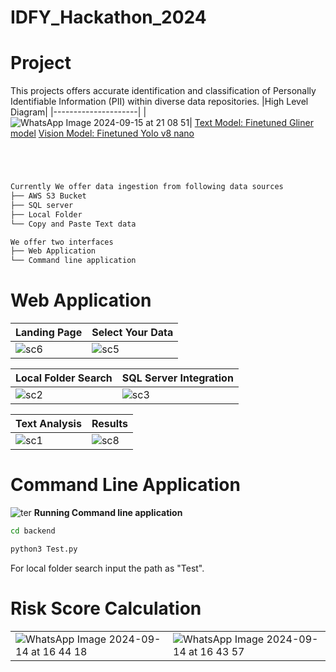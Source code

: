 # IDFY_Hackathon_2024
# Project
This projects offers accurate identification and classification of Personally Identifiable Information (PII) within diverse data repositories.
|High Level Diagram|
|---------------------|
| ![WhatsApp Image 2024-09-15 at 21 08 51](https://github.com/user-attachments/assets/661f1ba8-9161-42fe-a5ff-dba105126b0e)|
[Text Model: Finetuned Gliner model](https://aclanthology.org/2024.naacl-long.300.pdf)
[Vision Model: Finetuned Yolo v8 nano](https://docs.ultralytics.com/modes/train/)
```bash




Currently We offer data ingestion from following data sources
├── AWS S3 Bucket  
├── SQL server
├── Local Folder
└── Copy and Paste Text data

We offer two interfaces
├── Web Application  
└── Command line application
```




# Web Application


|Landing Page|Select Your Data|
|---------------------|---------------------|
| ![sc6](https://github.com/user-attachments/assets/6e94b1c8-c455-42ea-9373-df131223480f)|![sc5](https://github.com/user-attachments/assets/92d2d028-8ba0-425e-aea1-ffaacec31d66)|

|Local Folder Search|SQL Server Integration|
|---------------------|---------------------|
|![sc2](https://github.com/user-attachments/assets/d63ac5cb-de90-4eb4-a9e7-8cef59c64033)|![sc3](https://github.com/user-attachments/assets/9843ff20-e8fd-4c16-adc9-9ddcffade007)|

|Text Analysis|Results|
|---------------------|---------------------|
|![sc1](https://github.com/user-attachments/assets/5fb4c311-f0d7-461a-914a-3d4bec1ee3b4)|![sc8](https://github.com/user-attachments/assets/fc30642b-18de-4a31-b388-feb455208caa)|

# Command Line Application
![ter](https://github.com/user-attachments/assets/a73fa89f-ea80-4510-b4ac-1e7f94ad35f2)
**Running Command line application**
```bash
cd backend
```
```bash
python3 Test.py
```
For local folder search input the path as "Test".

# Risk Score Calculation
|||
|---------------------|---------------------|
|![WhatsApp Image 2024-09-14 at 16 44 18](https://github.com/user-attachments/assets/3ec975eb-deb1-49d3-bc01-5455f2e31e2f)|![WhatsApp Image 2024-09-14 at 16 43 57](https://github.com/user-attachments/assets/c2e6a4ae-ef66-4ba2-a7b0-dbaacf0f1b53)|









